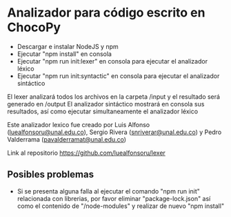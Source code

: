 # Analizador para código escrito en ChocoPy

- Descargar e instalar NodeJS y npm
- Ejecutar "npm install" en consola
- Ejecutar "npm run init:lexer" en consola para ejecutar el analizador léxico
- Ejecutar "npm run init:syntactic" en consola para ejecutar el analizador sintáctico

El lexer analizará todos los archivos en la carpeta /input y el resultado será generado en /output
El analizador sintáctico mostrará en consola sus resultados, así como ejecutar simultaneamente el analizador léxico

Este analizador lexico fue creado por Luis Alfonso (luealfonsoru@unal.edu.co), Sergio Rivera (snriverar@unal.edu.co) y Pedro Valderrama (pavalderramat@unal.edu.co)

Link al repositorio https://github.com/luealfonsoru/lexer

## Posibles problemas
- Si se presenta alguna falla al ejecutar el comando "npm run init" relacionada con librerias, por favor eliminar "package-lock.json" así como el contenido de "/node-modules" y realizar de nuevo "npm install" 


